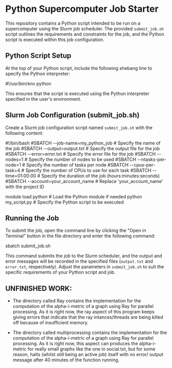 # Python Supercomputer Job Starter

This repository contains a Python script intended to be run on a supercomputer using the Slurm job scheduler. The provided `submit_job.sh` script outlines the requirements and constraints for the job, and the Python script is executed within this job configuration.

## Python Script Setup

At the top of your Python script, include the following shebang line to specify the Python interpreter:

#!/usr/bin/env python

This ensures that the script is executed using the Python interpreter specified in the user's environment.


## Slurm Job Configuration (submit_job.sh)

Create a Slurm job configuration script named `submit_job.sh` with the following content:

#!/bin/bash
#SBATCH --job-name=my_python_job       # Specify the name of the job
#SBATCH --output=output.txt            # Specify the output file for the job
#SBATCH --error=error.txt              # Specify the error file for the job
#SBATCH --nodes=1                      # Specify the number of nodes to be used
#SBATCH --ntasks-per-node=1            # Specify the number of tasks per node
#SBATCH --cpus-per-task=4              # Specify the number of CPUs to use for each task
#SBATCH --time=01:00:00                # Specify the duration of the job (hours:minutes:seconds)
#SBATCH --account=your_account_name    # Replace 'your_account_name' with the project ID

module load python                     # Load the Python module if needed
python my_script.py                    # Specify the Python script to be executed


## Running the Job

To submit the job, open the command line by clicking the "Open in Terminal" button in the file directory and enter the following command:
 
sbatch submit_job.sh

This command submits the job to the Slurm scheduler, and the output and error messages will be recorded in the specified files (`output.txt` and `error.txt`, respectively). Adjust the parameters in `submit_job.sh` to suit the specific requirements of your Python script and job.


## UNFINISHED WORK:
- The directory called Ray contains the implementation for the computation of the alpha-i-metric of a graph using Ray for parallel processing.
As it is right now, the ray aspect of this program keeps giving errors that indicate that the ray intances/threads are being killed off because
of insufficient memory.

- The directory called multiprocessing contains the implementation for the computation of the alpha-i-metric of a graph using Ray for parallel processing.
As it is right now, this aspect can produces the alpha-i-metric for really small graphs like the one in social.txt, but for some reason, halts (whilst still being an active job)
itself with no error/ output message after 40 minutes of the function running.

